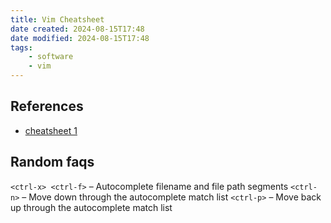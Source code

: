 ```yaml
---
title: Vim Cheatsheet
date created: 2024-08-15T17:48 
date modified: 2024-08-15T17:48 
tags: 
    - software
    - vim
---
```


## References

- [cheatsheet 1](https://vim.rtorr.com/)


## Random faqs

`<ctrl-x> <ctrl-f>` – Autocomplete filename and file path segments
`<ctrl-n>` – Move down through the autocomplete match list
`<ctrl-p>` – Move back up through the autocomplete match list
